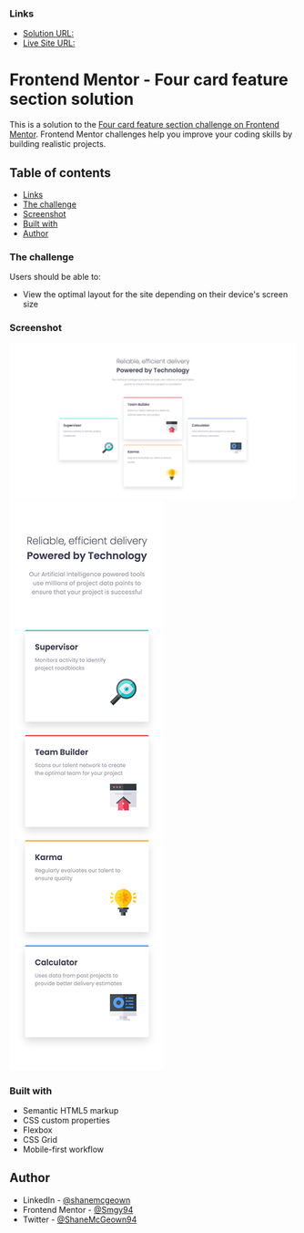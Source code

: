 ### Links

- [Solution URL:](https://github.com/Smgy94/frontend-mentor-four-card-feature-section-master)
- [Live Site URL:](https://smgy94.github.io/frontend-mentor-four-card-feature-section-master/)

# Frontend Mentor - Four card feature section solution

This is a solution to the [Four card feature section challenge on Frontend Mentor](https://www.frontendmentor.io/challenges/four-card-feature-section-weK1eFYK). Frontend Mentor challenges help you improve your coding skills by building realistic projects.

## Table of contents

- [Links](#links)
- [The challenge](#the-challenge)
- [Screenshot](#screenshot)
- [Built with](#built-with)
- [Author](#author)

### The challenge

Users should be able to:

- View the optimal layout for the site depending on their device's screen size

### Screenshot

![](./design/screenshot-01.png)
![](./design/screenshot-02.png)

### Built with

- Semantic HTML5 markup
- CSS custom properties
- Flexbox
- CSS Grid
- Mobile-first workflow

## Author

- LinkedIn - [@shanemcgeown](https://www.linkedin.com/in/shanemcgeown/)
- Frontend Mentor - [@Smgy94](https://www.frontendmentor.io/solutions/four-card-feature-section-EBmaBClM7A)
- Twitter - [@ShaneMcGeown94](https://twitter.com/ShaneMcGeown94)
